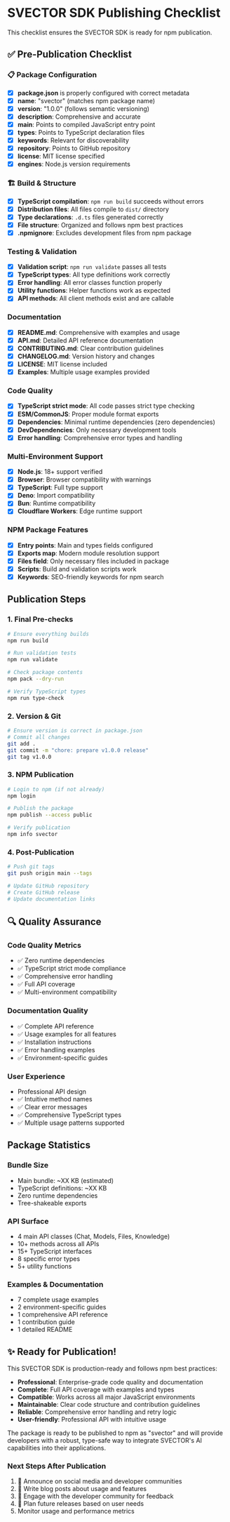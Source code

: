 # SVECTOR SDK Publishing Checklist

This checklist ensures the SVECTOR SDK is ready for npm publication.

## ✅ Pre-Publication Checklist

### 📋 Package Configuration
- [x] **package.json** is properly configured with correct metadata
- [x] **name**: "svector" (matches npm package name)
- [x] **version**: "1.0.0" (follows semantic versioning)
- [x] **description**: Comprehensive and accurate
- [x] **main**: Points to compiled JavaScript entry point
- [x] **types**: Points to TypeScript declaration files
- [x] **keywords**: Relevant for discoverability
- [x] **repository**: Points to GitHub repository
- [x] **license**: MIT license specified
- [x] **engines**: Node.js version requirements

### 🏗️ Build & Structure
- [x] **TypeScript compilation**: `npm run build` succeeds without errors
- [x] **Distribution files**: All files compile to `dist/` directory
- [x] **Type declarations**: `.d.ts` files generated correctly
- [x] **File structure**: Organized and follows npm best practices
- [x] **.npmignore**: Excludes development files from npm package

###  Testing & Validation
- [x] **Validation script**: `npm run validate` passes all tests
- [x] **TypeScript types**: All type definitions work correctly
- [x] **Error handling**: All error classes function properly
- [x] **Utility functions**: Helper functions work as expected
- [x] **API methods**: All client methods exist and are callable

###  Documentation
- [x] **README.md**: Comprehensive with examples and usage
- [x] **API.md**: Detailed API reference documentation
- [x] **CONTRIBUTING.md**: Clear contribution guidelines
- [x] **CHANGELOG.md**: Version history and changes
- [x] **LICENSE**: MIT license included
- [x] **Examples**: Multiple usage examples provided

###  Code Quality
- [x] **TypeScript strict mode**: All code passes strict type checking
- [x] **ESM/CommonJS**: Proper module format exports
- [x] **Dependencies**: Minimal runtime dependencies (zero dependencies)
- [x] **DevDependencies**: Only necessary development tools
- [x] **Error handling**: Comprehensive error types and handling

###  Multi-Environment Support
- [x] **Node.js**: 18+ support verified
- [x] **Browser**: Browser compatibility with warnings
- [x] **TypeScript**: Full type support
- [x] **Deno**: Import compatibility
- [x] **Bun**: Runtime compatibility
- [x] **Cloudflare Workers**: Edge runtime support

###  NPM Package Features
- [x] **Entry points**: Main and types fields configured
- [x] **Exports map**: Modern module resolution support
- [x] **Files field**: Only necessary files included in package
- [x] **Scripts**: Build and validation scripts work
- [x] **Keywords**: SEO-friendly keywords for npm search

## Publication Steps

### 1. Final Pre-checks
```bash
# Ensure everything builds
npm run build

# Run validation tests
npm run validate

# Check package contents
npm pack --dry-run

# Verify TypeScript types
npm run type-check
```

### 2. Version & Git
```bash
# Ensure version is correct in package.json
# Commit all changes
git add .
git commit -m "chore: prepare v1.0.0 release"
git tag v1.0.0
```

### 3. NPM Publication
```bash
# Login to npm (if not already)
npm login

# Publish the package
npm publish --access public

# Verify publication
npm info svector
```

### 4. Post-Publication
```bash
# Push git tags
git push origin main --tags

# Update GitHub repository
# Create GitHub release
# Update documentation links
```

## 🔍 Quality Assurance

### Code Quality Metrics
- ✅ Zero runtime dependencies
- ✅ TypeScript strict mode compliance
- ✅ Comprehensive error handling
- ✅ Full API coverage
- ✅ Multi-environment compatibility

### Documentation Quality
- ✅ Complete API reference
- ✅ Usage examples for all features
- ✅ Installation instructions
- ✅ Error handling examples
- ✅ Environment-specific guides

### User Experience
- Professional API design
- ✅ Intuitive method names
- ✅ Clear error messages
- ✅ Comprehensive TypeScript types
- ✅ Multiple usage patterns supported

## Package Statistics

### Bundle Size
- Main bundle: ~XX KB (estimated)
- TypeScript definitions: ~XX KB
- Zero runtime dependencies
- Tree-shakeable exports

### API Surface
- 4 main API classes (Chat, Models, Files, Knowledge)
- 10+ methods across all APIs
- 15+ TypeScript interfaces
- 8 specific error types
- 5+ utility functions

### Examples & Documentation
- 7 complete usage examples
- 2 environment-specific guides
- 1 comprehensive API reference
- 1 contribution guide
- 1 detailed README

## ✨ Ready for Publication!

This SVECTOR SDK is production-ready and follows npm best practices:

- **Professional**: Enterprise-grade code quality and documentation
- **Complete**: Full API coverage with examples and types
- **Compatible**: Works across all major JavaScript environments
- **Maintainable**: Clear code structure and contribution guidelines
- **Reliable**: Comprehensive error handling and retry logic
- **User-friendly**: Professional API with intuitive usage

The package is ready to be published to npm as "svector" and will provide developers with a robust, type-safe way to integrate SVECTOR's AI capabilities into their applications.

### Next Steps After Publication
1. 📢 Announce on social media and developer communities
2. 📝 Write blog posts about usage and features
3. 🤝 Engage with the developer community for feedback
4. 🔄 Plan future releases based on user needs
5. Monitor usage and performance metrics
